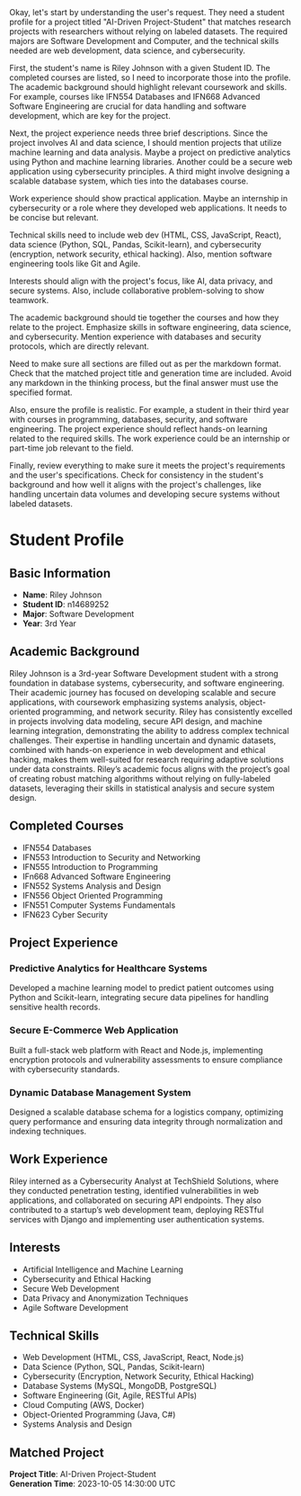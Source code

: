 <think>
Okay, let's start by understanding the user's request. They need a student profile for a project titled "AI-Driven Project-Student" that matches research projects with researchers without relying on labeled datasets. The required majors are Software Development and Computer, and the technical skills needed are web development, data science, and cybersecurity.

First, the student's name is Riley Johnson with a given Student ID. The completed courses are listed, so I need to incorporate those into the profile. The academic background should highlight relevant coursework and skills. For example, courses like IFN554 Databases and IFN668 Advanced Software Engineering are crucial for data handling and software development, which are key for the project.

Next, the project experience needs three brief descriptions. Since the project involves AI and data science, I should mention projects that utilize machine learning and data analysis. Maybe a project on predictive analytics using Python and machine learning libraries. Another could be a secure web application using cybersecurity principles. A third might involve designing a scalable database system, which ties into the databases course.

Work experience should show practical application. Maybe an internship in cybersecurity or a role where they developed web applications. It needs to be concise but relevant.

Technical skills need to include web dev (HTML, CSS, JavaScript, React), data science (Python, SQL, Pandas, Scikit-learn), and cybersecurity (encryption, network security, ethical hacking). Also, mention software engineering tools like Git and Agile.

Interests should align with the project's focus, like AI, data privacy, and secure systems. Also, include collaborative problem-solving to show teamwork.

The academic background should tie together the courses and how they relate to the project. Emphasize skills in software engineering, data science, and cybersecurity. Mention experience with databases and security protocols, which are directly relevant.

Need to make sure all sections are filled out as per the markdown format. Check that the matched project title and generation time are included. Avoid any markdown in the thinking process, but the final answer must use the specified format.

Also, ensure the profile is realistic. For example, a student in their third year with courses in programming, databases, security, and software engineering. The project experience should reflect hands-on learning related to the required skills. The work experience could be an internship or part-time job relevant to the field.

Finally, review everything to make sure it meets the project's requirements and the user's specifications. Check for consistency in the student's background and how well it aligns with the project's challenges, like handling uncertain data volumes and developing secure systems without labeled datasets.
</think>

# Student Profile

## Basic Information  
- **Name**: Riley Johnson  
- **Student ID**: n14689252  
- **Major**: Software Development  
- **Year**: 3rd Year  

## Academic Background  
Riley Johnson is a 3rd-year Software Development student with a strong foundation in database systems, cybersecurity, and software engineering. Their academic journey has focused on developing scalable and secure applications, with coursework emphasizing systems analysis, object-oriented programming, and network security. Riley has consistently excelled in projects involving data modeling, secure API design, and machine learning integration, demonstrating the ability to address complex technical challenges. Their expertise in handling uncertain and dynamic datasets, combined with hands-on experience in web development and ethical hacking, makes them well-suited for research requiring adaptive solutions under data constraints. Riley’s academic focus aligns with the project’s goal of creating robust matching algorithms without relying on fully-labeled datasets, leveraging their skills in statistical analysis and secure system design.  

## Completed Courses  
- IFN554 Databases  
- IFN553 Introduction to Security and Networking  
- IFN555 Introduction to Programming  
- IFn668 Advanced Software Engineering  
- IFN552 Systems Analysis and Design  
- IFN556 Object Oriented Programming  
- IFN551 Computer Systems Fundamentals  
- IFN623 Cyber Security  

## Project Experience  
### Predictive Analytics for Healthcare Systems  
Developed a machine learning model to predict patient outcomes using Python and Scikit-learn, integrating secure data pipelines for handling sensitive health records.  

### Secure E-Commerce Web Application  
Built a full-stack web platform with React and Node.js, implementing encryption protocols and vulnerability assessments to ensure compliance with cybersecurity standards.  

### Dynamic Database Management System  
Designed a scalable database schema for a logistics company, optimizing query performance and ensuring data integrity through normalization and indexing techniques.  

## Work Experience  
Riley interned as a Cybersecurity Analyst at TechShield Solutions, where they conducted penetration testing, identified vulnerabilities in web applications, and collaborated on securing API endpoints. They also contributed to a startup’s web development team, deploying RESTful services with Django and implementing user authentication systems.  

## Interests  
- Artificial Intelligence and Machine Learning  
- Cybersecurity and Ethical Hacking  
- Secure Web Development  
- Data Privacy and Anonymization Techniques  
- Agile Software Development  

## Technical Skills  
- Web Development (HTML, CSS, JavaScript, React, Node.js)  
- Data Science (Python, SQL, Pandas, Scikit-learn)  
- Cybersecurity (Encryption, Network Security, Ethical Hacking)  
- Database Systems (MySQL, MongoDB, PostgreSQL)  
- Software Engineering (Git, Agile, RESTful APIs)  
- Cloud Computing (AWS, Docker)  
- Object-Oriented Programming (Java, C#)  
- Systems Analysis and Design  

## Matched Project  
**Project Title**: AI-Driven Project-Student  
**Generation Time**: 2023-10-05 14:30:00 UTC